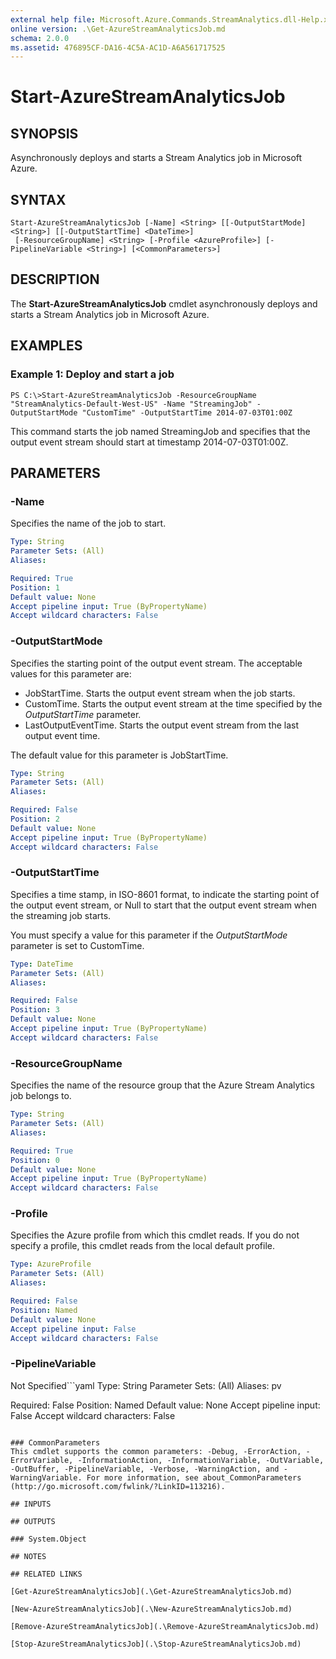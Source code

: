 ```yaml
---
external help file: Microsoft.Azure.Commands.StreamAnalytics.dll-Help.xml
online version: .\Get-AzureStreamAnalyticsJob.md
schema: 2.0.0
ms.assetid: 476895CF-DA16-4C5A-AC1D-A6A561717525
---
```


# Start-AzureStreamAnalyticsJob

## SYNOPSIS
Asynchronously deploys and starts a Stream Analytics job in Microsoft Azure.

## SYNTAX

```
Start-AzureStreamAnalyticsJob [-Name] <String> [[-OutputStartMode] <String>] [[-OutputStartTime] <DateTime>]
 [-ResourceGroupName] <String> [-Profile <AzureProfile>] [-PipelineVariable <String>] [<CommonParameters>]
```

## DESCRIPTION
The **Start-AzureStreamAnalyticsJob** cmdlet asynchronously deploys and starts a Stream Analytics job in Microsoft Azure.

## EXAMPLES

### Example 1: Deploy and start a job
```
PS C:\>Start-AzureStreamAnalyticsJob -ResourceGroupName "StreamAnalytics-Default-West-US" -Name "StreamingJob" -OutputStartMode "CustomTime" -OutputStartTime 2014-07-03T01:00Z
```

This command starts the job named StreamingJob and specifies that the output event stream should start at timestamp 2014-07-03T01:00Z.

## PARAMETERS

### -Name
Specifies the name of the job to start.

```yaml
Type: String
Parameter Sets: (All)
Aliases: 

Required: True
Position: 1
Default value: None
Accept pipeline input: True (ByPropertyName)
Accept wildcard characters: False
```

### -OutputStartMode
Specifies the starting point of the output event stream.
The acceptable values for this parameter are:

- JobStartTime.
Starts the output event stream when the job starts.
- CustomTime.
Starts the output event stream at the time specified by the *OutputStartTime* parameter.
- LastOutputEventTime.
Starts the output event stream from the last output event time.

The default value for this parameter is JobStartTime.

```yaml
Type: String
Parameter Sets: (All)
Aliases: 

Required: False
Position: 2
Default value: None
Accept pipeline input: True (ByPropertyName)
Accept wildcard characters: False
```

### -OutputStartTime
Specifies a time stamp, in ISO-8601 format, to indicate the starting point of the output event stream, or Null to start that the output event stream when the streaming job starts.

You must specify a value for this parameter if the *OutputStartMode* parameter is set to CustomTime.

```yaml
Type: DateTime
Parameter Sets: (All)
Aliases: 

Required: False
Position: 3
Default value: None
Accept pipeline input: True (ByPropertyName)
Accept wildcard characters: False
```

### -ResourceGroupName
Specifies the name of the resource group that the Azure Stream Analytics job belongs to.

```yaml
Type: String
Parameter Sets: (All)
Aliases: 

Required: True
Position: 0
Default value: None
Accept pipeline input: True (ByPropertyName)
Accept wildcard characters: False
```

### -Profile
Specifies the Azure profile from which this cmdlet reads.
If you do not specify a profile, this cmdlet reads from the local default profile.

```yaml
Type: AzureProfile
Parameter Sets: (All)
Aliases: 

Required: False
Position: Named
Default value: None
Accept pipeline input: False
Accept wildcard characters: False
```

### -PipelineVariable
Not Specified```yaml
Type: String
Parameter Sets: (All)
Aliases: pv

Required: False
Position: Named
Default value: None
Accept pipeline input: False
Accept wildcard characters: False
```

### CommonParameters
This cmdlet supports the common parameters: -Debug, -ErrorAction, -ErrorVariable, -InformationAction, -InformationVariable, -OutVariable, -OutBuffer, -PipelineVariable, -Verbose, -WarningAction, and -WarningVariable. For more information, see about_CommonParameters (http://go.microsoft.com/fwlink/?LinkID=113216).

## INPUTS

## OUTPUTS

### System.Object

## NOTES

## RELATED LINKS

[Get-AzureStreamAnalyticsJob](.\Get-AzureStreamAnalyticsJob.md)

[New-AzureStreamAnalyticsJob](.\New-AzureStreamAnalyticsJob.md)

[Remove-AzureStreamAnalyticsJob](.\Remove-AzureStreamAnalyticsJob.md)

[Stop-AzureStreamAnalyticsJob](.\Stop-AzureStreamAnalyticsJob.md)


